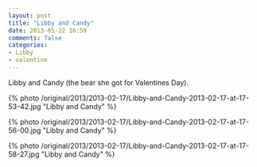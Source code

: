 ```yaml
---
layout: post
title: "Libby and Candy"
date: 2013-05-22 16:59
comments: false
categories: 
- Libby
- valentine
---
```

Libby and Candy (the bear she got for Valentines Day).

{% photo /original/2013/2013-02-17/Libby-and-Candy-2013-02-17-at-17-53-42.jpg "Libby and Candy" %}

{% photo /original/2013/2013-02-17/Libby-and-Candy-2013-02-17-at-17-56-00.jpg "Libby and Candy" %}

{% photo /original/2013/2013-02-17/Libby-and-Candy-2013-02-17-at-17-58-27.jpg "Libby and Candy" %}